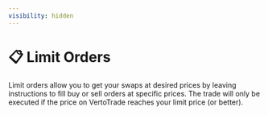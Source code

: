 ```yaml
---
visibility: hidden
---
```


# 📋 Limit Orders

Limit orders allow you to get your swaps at desired prices by leaving instructions to fill buy or sell orders at specific prices. The trade will only be executed if the price on VertoTrade reaches your limit price (or better).
